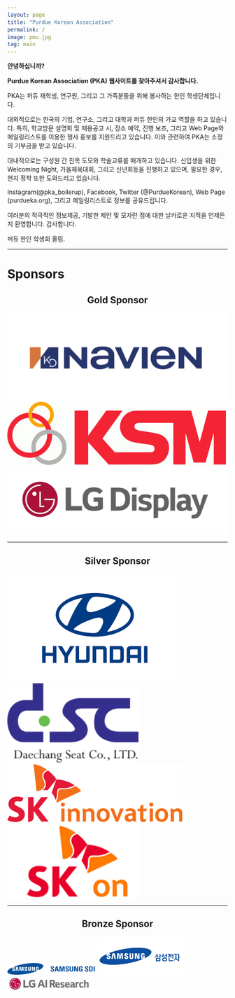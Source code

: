 ```yaml
---
layout: page
title: "Purdue Korean Association"
permalink: /
image: pmu.jpg
tag: main
---
```


**안녕하십니까?**

**Purdue Korean Association (PKA) 웹사이트를 찾아주셔서 감사합니다.**


PKA는 퍼듀 재학생, 연구원, 그리고 그 가족분들을 위해 봉사하는 한인 학생단체입니다.

대외적으로는 한국의 기업, 연구소, 그리고 대학과 퍼듀 한인의 가교 역할을 하고 있습니다.
특히, 학교방문 설명회 및 채용공고 시, 장소 예약, 진행 보조, 그리고 Web Page와 메일링리스트를 이용한 행사 홍보를 지원드리고 있습니다.
이와 관련하여 PKA는 소정의 기부금을 받고 있습니다.

대내적으로는 구성원 간 친목 도모와 학술교류를 매개하고 있습니다. 신입생을 위한 Welcoming Night, 가을체육대회, 그리고 신년회등을 진행하고 있으며, 필요한 경우, 현지 정착 또한 도와드리고 있습니다.

Instagram(@pka_boilerup), Facebook, Twitter (@PurdueKorean), Web Page (purdueka.org), 그리고 메일링리스트로 정보를 공유드립니다.

여러분의 적극적인 정보제공, 기발한 제안 및 모자란 점에 대한 날카로운 지적을 언제든지 환영합니다. 감사합니다.

퍼듀 한인 학생회 올림.

***

# Sponsors

<center> <h2>Gold Sponsor</h2> </center>

![경동나비엔](/images/경동나비엔.png)
![KSM](/images/ksm.gif)
![LG디스플레이](/images/LG디스플레이.jpg)

---

<center> <h2>Silver Sponsor</h2> </center>

<!-- ![현대자동차](/images/현대자동차.png) -->
<!-- ![DSC](/images/DSC.png) -->
<!-- ![SK이노베이션](/images/SK이노베이션.png) -->
<!-- ![SKon](/images/SKon.png) -->

<div>
<img src="/images/현대자동차.png" alt="현대자동차" width="400" style="float: none;"/>
<img src="/images/DSC.png" alt="DSC" width="300" style="float: none;"/>
</div>
<img src="/images/SK이노베이션.png" alt="SK이노베이션" width="400"/>
<img src="/images/SKon.png" alt="SKon" width="300"/>

---

<center> <h2>Bronze Sponsor</h2> </center>

<!-- ![Kimchi](/images/Kimchi.png) -->
<img src="/images/삼성SDI.png" alt="삼성SDI" width="200"/>
<!-- ![레드망고](/images/레드망고.png) -->
<img src="/images/삼성전자.png" alt="삼성전자" width="200"/>
<img src="/images/LGAI리서치.jpg" alt="LGAI리서치" width="200"/>
<!-- ![삼성전자](/images/삼성전자.png)
![LGAI리서치](/images/LGAI리서치.jpg) -->
